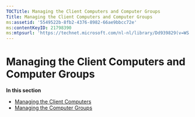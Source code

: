```yaml
---
TOCTitle: Managing the Client Computers and Computer Groups
Title: Managing the Client Computers and Computer Groups
ms:assetid: '5549522b-8fb2-4376-8982-66ae9bbcc72e'
ms:contentKeyID: 21798390
ms:mtpsurl: 'https://technet.microsoft.com/nl-nl/library/Dd939829(v=WS.10)'
---
```


Managing the Client Computers and Computer Groups
=================================================

**In this section**

-   [Managing the Client Computers](https://technet.microsoft.com/1ee6068f-99c9-4cdd-a080-b236ea7adbd8)
-   [Managing the Computer Groups](https://technet.microsoft.com/838a2c30-baba-4f07-92e7-2e1b5535643f)
